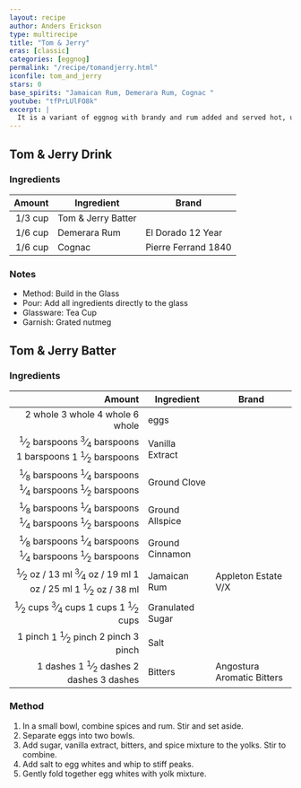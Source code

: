```yaml
---
layout: recipe
author: Anders Erickson
type: multirecipe
title: "Tom & Jerry"
eras: [classic]
categories: [eggnog]
permalink: "/recipe/tomandjerry.html"
iconfile: tom_and_jerry
stars: 0
base_spirits: "Jamaican Rum, Demerara Rum, Cognac "
youtube: "tfPrLUlFO8k"
excerpt: |
  It is a variant of eggnog with brandy and rum added and served hot, usually in a mug or a bowl. Separate eggs.
---
```


<div class="subrecipe" markdown="1">

## Tom & Jerry Drink

### Ingredients

|  Amount | Ingredient         | Brand               |
| ------: | ------------------ | ------------------- |
| 1/3 cup | Tom & Jerry Batter |
| 1/6 cup | Demerara Rum       | El Dorado 12 Year   |
| 1/6 cup | Cognac             | Pierre Ferrand 1840 |

### Notes

- Method: Build in the Glass
- Pour: Add all ingredients directly to the glass
- Glassware: Tea Cup
- Garnish: Grated nutmeg

</div>
<div class="subrecipe" markdown="1">

## Tom & Jerry Batter

### Ingredients

|         Amount | Ingredient       | Brand                      |
| -------------: | ---------------- | -------------------------- |
|        <span class="onex active">2 whole </span> <span class="onehalfx">3 whole </span> <span class="twox">4 whole </span> <span class="threex">6 whole </span>| eggs             |
|   <span class="onex active"> <sup>1</sup>&frasl;<sub>2</sub> barspoons</span> <span class="onehalfx"> <sup>3</sup>&frasl;<sub>4</sub> barspoons</span> <span class="twox">1 barspoons</span> <span class="threex">1 <sup>1</sup>&frasl;<sub>2</sub> barspoons</span>| Vanilla Extract  |
| <span class="onex active"> <sup>1</sup>&frasl;<sub>8</sub> barspoons</span> <span class="onehalfx"> <sup>1</sup>&frasl;<sub>4</sub> barspoons</span> <span class="twox"> <sup>1</sup>&frasl;<sub>4</sub> barspoons</span> <span class="threex"> <sup>1</sup>&frasl;<sub>2</sub> barspoons</span>| Ground Clove     |
| <span class="onex active"> <sup>1</sup>&frasl;<sub>8</sub> barspoons</span> <span class="onehalfx"> <sup>1</sup>&frasl;<sub>4</sub> barspoons</span> <span class="twox"> <sup>1</sup>&frasl;<sub>4</sub> barspoons</span> <span class="threex"> <sup>1</sup>&frasl;<sub>2</sub> barspoons</span>| Ground Allspice  |
| <span class="onex active"> <sup>1</sup>&frasl;<sub>8</sub> barspoons</span> <span class="onehalfx"> <sup>1</sup>&frasl;<sub>4</sub> barspoons</span> <span class="twox"> <sup>1</sup>&frasl;<sub>4</sub> barspoons</span> <span class="threex"> <sup>1</sup>&frasl;<sub>2</sub> barspoons</span>| Ground Cinnamon  |
|         <span class="onex active"> <sup>1</sup>&frasl;<sub>2</sub> oz  / 13 ml</span> <span class="onehalfx"> <sup>3</sup>&frasl;<sub>4</sub> oz  / 19 ml</span> <span class="twox">1 oz  / 25 ml</span> <span class="threex">1 <sup>1</sup>&frasl;<sub>2</sub> oz  / 38 ml</span>| Jamaican Rum     | Appleton Estate V/X        |
|       <span class="onex active"> <sup>1</sup>&frasl;<sub>2</sub> cups </span> <span class="onehalfx"> <sup>3</sup>&frasl;<sub>4</sub> cups </span> <span class="twox">1 cups </span> <span class="threex">1 <sup>1</sup>&frasl;<sub>2</sub> cups </span>| Granulated Sugar |
|        <span class="onex active">1 pinch </span> <span class="onehalfx">1 <sup>1</sup>&frasl;<sub>2</sub> pinch </span> <span class="twox">2 pinch </span> <span class="threex">3 pinch </span>| Salt             |
|         <span class="onex active">1 dashes</span> <span class="onehalfx">1 <sup>1</sup>&frasl;<sub>2</sub> dashes</span> <span class="twox">2 dashes</span> <span class="threex">3 dashes</span>| Bitters          | Angostura Aromatic Bitters |

### Method

1. In a small bowl, combine spices and rum. Stir and set aside.
2. Separate eggs into two bowls.
3. Add sugar, vanilla extract, bitters, and spice mixture to the yolks. Stir to combine.
4. Add salt to egg whites and whip to stiff peaks.
5. Gently fold together egg whites with yolk mixture.

</div>

    
<script type="application/ld+json">
{
  "@context": "https://schema.org",
  "@type": "Recipe",
  "author": "{{ page.author }}",
  "description": "{{ page.excerpt | strip_html | replace: '"', "'" }}",
  "image": "{% for ingredient in site.data[page.iconfile].images.ingredient limit: 1 %}{{ ingredient.url }}{% endfor %}",
  "recipeIngredient": [  "1/3 cup Tom & Jerry Batter",
  "1/6 cup Demerara Rum",
  "1/6 cup Cognac",
  " 2 whole eggs",
  "0.5 barspoon Vanilla Extract ",
  "0.125 barspoon Ground Clove",
  "0.125 barspoon Ground Allspice ",
  "0.125 barspoon Ground Cinnamon ",
  "0.5 oz Jamaican Rum",
  "0.5 cups Granulated Sugar",
  " 1 pinch Salt",
  "1 dash Bitters "],
  "name": "{{ page.title }}",
  "recipeInstructions": "  {
    '': 'HowToStep',
    'text': '- Method: Build in the Glass
'
  },  {
    '': 'HowToStep',
    'text': '- Pour: Add all ingredients directly to the glass
'
  },  {
    '': 'HowToStep',
    'text': '- Glassware: Tea Cup
'
  },  {
    '': 'HowToStep',
    'text': '- Garnish: Grated nutmeg
'
  },  {
    '': 'HowToStep',
    'text': '
'
  },  {
    '': 'HowToStep',
    'text': '
'
  },  {
    '': 'HowToStep',
    'text': '## Tom & Jerry Batter
'
  },  {
    '': 'HowToStep',
    'text': '### Ingredients
'
  },  {
    '': 'HowToStep',
    'text': '|         Amount | Ingredient       | Brand                      |
'
  },  {
    '': 'HowToStep',
    'text': '| -------------: | ---------------- | -------------------------- |
'
  },  {
    '': 'HowToStep',
    'text': '|        2 whole | eggs             |
'
  },  {
    '': 'HowToStep',
    'text': '|   0.5 barspoon | Vanilla Extract  |
'
  },  {
    '': 'HowToStep',
    'text': '| 0.125 barspoon | Ground Clove     |
'
  },  {
    '': 'HowToStep',
    'text': '| 0.125 barspoon | Ground Allspice  |
'
  },  {
    '': 'HowToStep',
    'text': '| 0.125 barspoon | Ground Cinnamon  |
'
  },  {
    '': 'HowToStep',
    'text': '|         0.5 oz | Jamaican Rum     | Appleton Estate V/X        |
'
  },  {
    '': 'HowToStep',
    'text': '|       0.5 cups | Granulated Sugar |
'
  },  {
    '': 'HowToStep',
    'text': '|        1 pinch | Salt             |
'
  },  {
    '': 'HowToStep',
    'text': '|         1 dash | Bitters          | Angostura Aromatic Bitters |
'
  },  {
    '': 'HowToStep',
    'text': '### Method
'
  },  {
    '': 'HowToStep',
    'text': '1. In a small bowl, combine spices and rum. Stir and set aside.
'
  },  {
    '': 'HowToStep',
    'text': '2. Separate eggs into two bowls.
'
  },  {
    '': 'HowToStep',
    'text': '3. Add sugar, vanilla extract, bitters, and spice mixture to the yolks. Stir to combine.
'
  },  {
    '': 'HowToStep',
    'text': '4. Add salt to egg whites and whip to stiff peaks.
'
  },  {
    '': 'HowToStep',
    'text': '5. Gently fold together egg whites with yolk mixture.
'
  },  {
    '': 'HowToStep',
    'text': '
'
  }",
  "recipeYield": "1 cocktail"
}
</script>

    